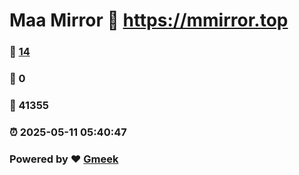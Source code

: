 # Maa Mirror :link: https://mmirror.top 
### :page_facing_up: [14](https://mmirror.top/tag.html) 
### :speech_balloon: 0 
### :hibiscus: 41355 
### :alarm_clock: 2025-05-11 05:40:47 
### Powered by :heart: [Gmeek](https://github.com/Meekdai/Gmeek)
